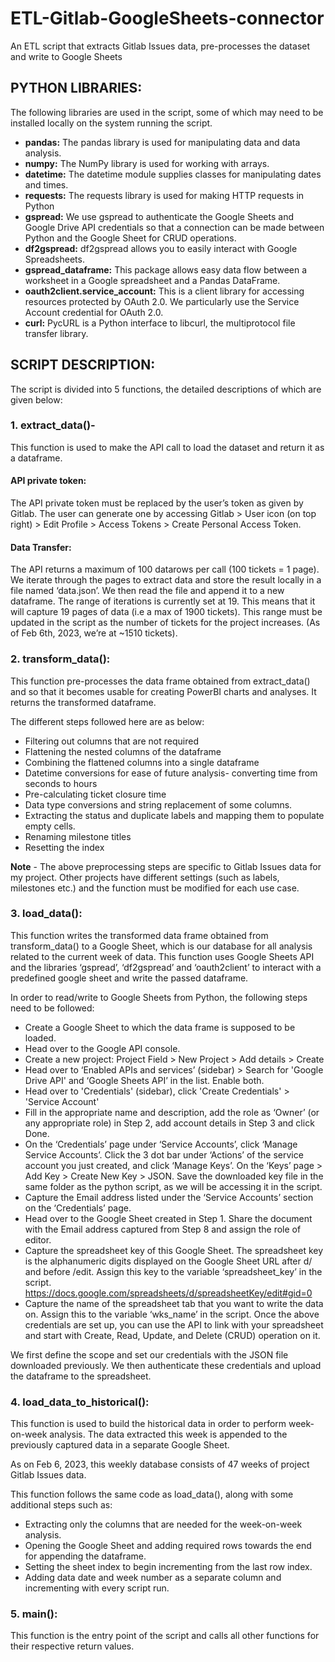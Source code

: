 # ETL-Gitlab-GoogleSheets-connector
An ETL script that extracts Gitlab Issues data, pre-processes the dataset and write to Google Sheets


## PYTHON LIBRARIES:

The following libraries are used in the script, some of which may need to be installed locally on the system running the script. 
  
- **pandas:** The pandas library is used for manipulating data and data analysis.
- **numpy:** The NumPy library is used for working with arrays.
- **datetime:** The datetime module supplies classes for manipulating dates and times.
- **requests:** The requests library is used for making HTTP requests in Python
- **gspread:** We use gspread to authenticate the Google Sheets and Google Drive API credentials so that a connection can be made between Python and the Google Sheet for CRUD operations. 
- **df2gspread:** df2gspread allows you to easily interact with Google Spreadsheets.
- **gspread_dataframe:** This package allows easy data flow between a worksheet in a Google spreadsheet and a Pandas DataFrame.
- **oauth2client.service_account:** This is a client library for accessing resources protected by OAuth 2.0. We particularly use the Service Account credential for OAuth 2.0.
- **curl:** PycURL is a Python interface to libcurl, the multiprotocol file transfer library.



## SCRIPT DESCRIPTION:


The script is divided into 5 functions, the detailed descriptions of which are given below:


### 1. extract_data()- 

This function is used to make the API call to load the dataset and return it as a dataframe. 

#### API private token:

The API private token must be replaced by the user’s token as given by Gitlab. The user can generate one by accessing Gitlab > User icon (on top right) > Edit Profile > Access Tokens > Create Personal Access Token.

#### Data Transfer:

The API returns a maximum of 100 datarows per call (100 tickets = 1 page). We iterate through the pages to extract data and store the result locally in a file named ‘data.json’. We then read the file and append it to a new dataframe. 
The range of iterations is currently set at 19. This means that it will capture 19 pages of data (i.e a max of 1900 tickets). This range must be updated in the script as the number of tickets for the project increases. (As of Feb 6th, 2023, we’re at ~1510 tickets). 


### 2. transform_data():


This function pre-processes the data frame obtained from extract_data() and so that it becomes usable for creating PowerBI charts and analyses. It returns the transformed dataframe. 

The different steps followed here are as below:

- Filtering out columns that are not required
- Flattening the nested columns of the dataframe 
- Combining the flattened columns into a single dataframe
- Datetime conversions for ease of future analysis- converting time from seconds to hours
- Pre-calculating ticket closure time
- Data type conversions and string replacement of some columns. 
- Extracting the status and duplicate labels and mapping them to populate empty cells. 
- Renaming milestone titles
- Resetting the index

**Note** - The above preprocessing steps are specific to Gitlab Issues data for my project. Other projects have different settings (such as labels, milestones etc.) and the function must be modified for each use case. 


### 3.  load_data():

This function writes the transformed data frame obtained from transform_data() to a Google Sheet, which is our database for all analysis related to the current week of data. This function uses Google Sheets API and the libraries ‘gspread’, ‘df2gspread’ and ‘oauth2client’ to interact with a predefined google sheet and write the passed dataframe. 


In order to read/write to Google Sheets from Python, the following steps need to be followed:

- Create a Google Sheet to which the data frame is supposed to be loaded.
- Head over to the Google API console.  
- Create a new project: Project Field > New Project > Add details > Create
- Head over to ‘Enabled APIs and services’ (sidebar) > Search for 'Google Drive API' and ‘Google Sheets API’ in the list. Enable both.
- Head over to 'Credentials' (sidebar), click 'Create Credentials' > 'Service Account'
- Fill in the appropriate name and description, add the role as ‘Owner’ (or any appropriate role) in Step 2, add account details in Step 3 and click Done.
- On the ‘Credentials’ page under ‘Service Accounts’, click ‘Manage Service Accounts’. Click the 3 dot bar under ‘Actions’ of the service account you just created, and click ‘Manage Keys’. On the ‘Keys’ page > Add Key > Create New Key > JSON. Save the downloaded key file in the same folder as the python script, as we will be accessing it in the script.
- Capture the Email address listed under the ‘Service Accounts’ section on the ‘Credentials’ page.
- Head over to the Google Sheet created in Step 1. Share the document with the Email address captured from Step 8 and assign the role of editor. 
- Capture the spreadsheet key of this Google Sheet. The spreadsheet key is the alphanumeric digits displayed on the Google Sheet URL after d/ and before /edit. Assign this key to the variable ‘spreadsheet_key’ in the script. 
https://docs.google.com/spreadsheets/d/spreadsheetKey/edit#gid=0
- Capture the name of the spreadsheet tab that you want to write the data on. Assign this to the variable ‘wks_name’ in the script. 
Once the above credentials are set up, you can use the API to link with your spreadsheet and start with Create, Read, Update, and Delete (CRUD) operation on it. 


We first define the scope and set our credentials with the JSON file downloaded previously. We then authenticate these credentials and upload the dataframe to the spreadsheet. 


### 4.  load_data_to_historical():


This function is used to build the historical data in order to perform week-on-week analysis. The data extracted this week is appended to the previously captured data in a separate Google Sheet. 

As on Feb 6, 2023, this weekly database consists of 47 weeks of project Gitlab Issues data. 


This function follows the same code as load_data(), along with some additional steps such as:

- Extracting only the columns that are needed for the week-on-week analysis.
- Opening the Google Sheet and adding required rows towards the end for appending the dataframe. 
- Setting the sheet index to begin incrementing from the last row index.
- Adding data date and week number as a separate column and incrementing with every script run. 


### 5.  main():


This function is the entry point of the script and calls all other functions for their respective return values. 

